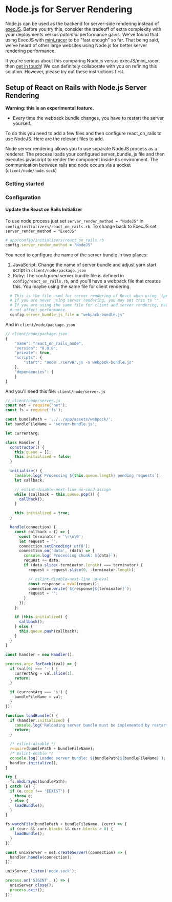 # Node.js for Server Rendering

Node.js can be used as the backend for server-side rendering instead of [execJS](https://github.com/rails/execjs). Before you try this, consider the tradeoff of extra complexity with your deployments versus *potential* performance gains. We've found that using ExecJS with [mini_racer](https://github.com/discourse/mini_racer) to be "fast enough" so far. That being said, we've heard of other large websites using Node.js for better server rendering performance.

If you're serious about this comparing Node.js versus execJS/mini_racer, then [get in touch](mailto:justin@shakacode.com)! We can definitely collaborate with you on refining this solution. However, please try out these instructions first.

## Setup of React on Rails with Node.js Server Rendering
**Warning: this is an experimental feature.**

* Every time the webpack bundle changes, you have to restart the server yourself.

To do this you need to add a few files and then configure react_on_rails to use NodeJS. Here are the relevant files to add.

Node server rendering allows you to use separate NodeJS process as a renderer. The process loads your configured server_bundle_js file and then executes javascript to render the component inside its environment. The communication between rails and node occurs
via a socket (`client/node/node.sock`)

### Getting started

### Configuration

#### Update the React on Rails Initializer

To use node process just set `server_render_method = "NodeJS"` in `config/initializers/react_on_rails.rb`. To change back
to ExecJS set `server_render_method = "ExecJS"`

```ruby
# app/config/initializers/react_on_rails.rb
config.server_render_method = "NodeJS"
```

You need to configure the name of the server bundle in two places:

1. JavaScript: Change the name of server bundle and adjust yarn start script in `client/node/package.json`
2. Ruby: The configured server bundle file is defined in `config/react_on_rails.rb`, and you'll have a webpack file that creates this. You maybe using the same file for client rendering.

```ruby
  # This is the file used for server rendering of React when using `(prerender: true)`
  # If you are never using server rendering, you may set this to "".
  # If you are using the same file for client and server rendering, having this set probably does
  # not affect performance.
  config.server_bundle_js_file = "webpack-bundle.js"
```

And in `client/node/package.json`

```javascript
// client/node/package.json
{
    "name": "react_on_rails_node",
    "version": "0.0.0",
    "private": true,
    "scripts": {
        "start": "node ./server.js -s webpack-bundle.js"
    },
    "dependencies": {
    }
}
```

And you'll need this file: `client/node/server.js`

```javascript
// client/node/server.js
const net = require('net');
const fs = require('fs');

const bundlePath = '../../app/assets/webpack/';
let bundleFileName = 'server-bundle.js';

let currentArg;

class Handler {
  constructor() {
    this.queue = [];
    this.initialized = false;
  }

  initialize() {
    console.log(`Processing ${this.queue.length} pending requests`);
    let callback;

    // eslint-disable-next-line no-cond-assign
    while (callback = this.queue.pop()) {
      callback();
    }

    this.initialized = true;
  }

  handle(connection) {
    const callback = () => {
      const terminator = '\r\n\0';
      let request = '';
      connection.setEncoding('utf8');
      connection.on('data', (data) => {
        console.log(`Processing chunk: ${data}`);
        request += data;
        if (data.slice(-terminator.length) === terminator) {
          request = request.slice(0, -terminator.length);

          // eslint-disable-next-line no-eval
          const response = eval(request);
          connection.write(`${response}${terminator}`);
          request = '';
        }
      });
    };

    if (this.initialized) {
      callback();
    } else {
      this.queue.push(callback);
    }
  }
}

const handler = new Handler();

process.argv.forEach((val) => {
  if (val[0] === '-') {
    currentArg = val.slice(1);
    return;
  }

  if (currentArg === 's') {
    bundleFileName = val;
  }
});

function loadBundle() {
  if (handler.initialized) {
    console.log('Reloading server bundle must be implemented by restarting the node process!');
    return;
  }

  /* eslint-disable */
  require(bundlePath + bundleFileName);
  /* eslint-enable */
  console.log(`Loaded server bundle: ${bundlePath}${bundleFileName}`);
  handler.initialize();
}

try {
  fs.mkdirSync(bundlePath);
} catch (e) {
  if (e.code !== 'EEXIST') {
    throw e;
  } else {
    loadBundle();
  }
}

fs.watchFile(bundlePath + bundleFileName, (curr) => {
  if (curr && curr.blocks && curr.blocks > 0) {
    loadBundle();
  }
});

const unixServer = net.createServer((connection) => {
  handler.handle(connection);
});

unixServer.listen('node.sock');

process.on('SIGINT', () => {
  unixServer.close();
  process.exit();
});
```
